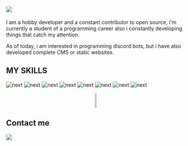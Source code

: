 # <img src="https://i.imgur.com/u1jcT2v.png" />

I am a hobby developer and a constant contributor to open source, i'm currently a student of a programming career also i constantly developing things that catch my attention.

As of today, i am interested in programming discord bots, but i have also developed complete CMS or static websites.

## MY SKILLS

![next](https://img.shields.io/badge/Python-3776AB?style=for-the-badge&logo=python&logoColor=white)
![next](https://img.shields.io/badge/JavaScript-F7DF1E?style=for-the-badge&logo=javascript&logoColor=white)
![next](https://img.shields.io/badge/C%23-239120?style=for-the-badge&logo=csharp&logoColor=white)
![next](https://img.shields.io/badge/NodeJS-339933?style=for-the-badge&logo=node.js&logoColor=white)
![next](https://img.shields.io/badge/HTML5-3880FF?style=for-the-badge&logo=html5&logoColor=white)
![next](https://img.shields.io/badge/MySQL-4479A1?style=for-the-badge&logo=mysql&logoColor=white)
![next](https://img.shields.io/badge/PHP-777BB4?style=for-the-badge&logo=php&logoColor=white)
![next](https://img.shields.io/badge/MongoDB-47A248?style=for-the-badge&logo=mongodb&logoColor=white)

<div style="display:grid;align-items:center;justify-content:center">
  <img style="height:100%;width:49%;max-width: 100%" src="https://github-readme-stats.vercel.app/api?username=mixdevcode&theme=gotham&count_private=true&show_icons=true&include_all_commits=true"/>
  <img style="height:100%;width:49%;max-width: 100%" src="https://github-readme-stats.vercel.app/api/top-langs/?username=mixdevcode&layout=compact&theme=gotham&langs_count=8"/>
</div>

## Contact me
<div style="display:flex">
    <img src="https://img.shields.io/badge/Mix.dev-5865F2?style=for-the-badge&logo=discord&logoColor=white" />
</div>

